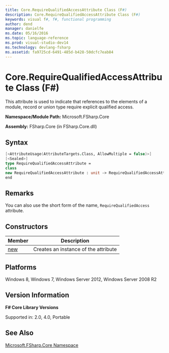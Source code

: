 ```yaml
---
title: Core.RequireQualifiedAccessAttribute Class (F#)
description: Core.RequireQualifiedAccessAttribute Class (F#)
keywords: visual f#, f#, functional programming
author: dend
manager: danielfe
ms.date: 05/16/2016
ms.topic: language-reference
ms.prod: visual-studio-dev14
ms.technology: devlang-fsharp
ms.assetid: fa9725cd-6491-485d-b428-50dcfc7eab84 
---
```


# Core.RequireQualifiedAccessAttribute Class (F#)

This attribute is used to indicate that references to the elements of a module, record or union type require explicit qualified access.

**Namespace/Module Path:** Microsoft.FSharp.Core

**Assembly:** FSharp.Core (in FSharp.Core.dll)


## Syntax

```fsharp
[<AttributeUsage(AttributeTargets.Class, AllowMultiple = false)>]
[<Sealed>]
type RequireQualifiedAccessAttribute =
class
new RequireQualifiedAccessAttribute : unit -> RequireQualifiedAccessAttribute
end
```

## Remarks
You can also use the short form of the name, `RequireQualifiedAccess` attribute.


## Constructors

|Member|Description|
|------|-----------|
|[new](https://msdn.microsoft.com/library/f34a984b-9c25-412c-84d9-3710c5b78d8b)|Creates an instance of the attribute|

## Platforms
Windows 8, Windows 7, Windows Server 2012, Windows Server 2008 R2

## Version Information
**F# Core Library Versions**

Supported in: 2.0, 4.0, Portable

## See Also
[Microsoft.FSharp.Core Namespace](Microsoft.FSharp.Core-Namespace-%5BFSharp%5D.md)